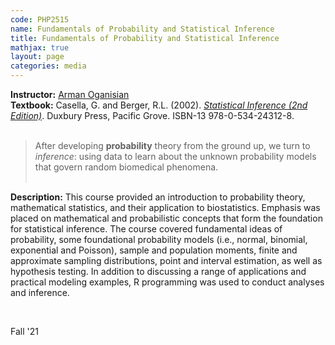 ```yaml
---
code: PHP2515 
name: Fundamentals of Probability and Statistical Inference
title: Fundamentals of Probability and Statistical Inference
mathjax: true
layout: page
categories: media
---
```


**Instructor:** [Arman Oganisian](https://vivo.brown.edu/display/aoganisi) <br>
**Textbook:** Casella, G. and Berger, R.L. (2002). [*Statistical Inference (2nd Edition)*](https://mybiostats.files.wordpress.com/2015/03/casella-berger.pdf). Duxbury Press, Pacific Grove. ISBN-13 978-0-534-24312-8. <br><br>

> After developing **probability** theory from the ground up, we turn to *inference*: using data to learn about the unknown probability models that govern random biomedical phenomena. <br><br>

**Description:** This course provided an introduction to probability theory, mathematical statistics, and their application to biostatistics. Emphasis was placed on mathematical and probabilistic concepts that form the foundation for statistical inference. The course covered fundamental ideas of probability, some foundational probability models (i.e., normal, binomial, exponential and Poisson), sample and population moments, finite and approximate sampling distributions, point and interval estimation, as well as hypothesis testing. In addition to discussing a range of applications and practical modeling examples, R programming was used to conduct analyses and inference.

&nbsp; 

Fall '21
